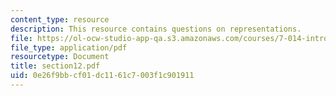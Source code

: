 ```yaml
---
content_type: resource
description: This resource contains questions on representations.
file: https://ol-ocw-studio-app-qa.s3.amazonaws.com/courses/7-014-introductory-biology-spring-2005/0e26f9bbcf01dc1161c7003f1c901911_section12.pdf
file_type: application/pdf
resourcetype: Document
title: section12.pdf
uid: 0e26f9bb-cf01-dc11-61c7-003f1c901911
---
```


